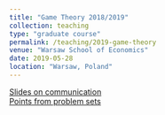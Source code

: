 ```yaml
---
title: "Game Theory 2018/2019"
collection: teaching
type: "graduate course"
permalink: /teaching/2019-game-theory
venue: "Warsaw School of Economics"
date: 2019-05-28
location: "Warsaw, Poland"
---
```

[Slides on communication](/tg/gt_communication.pdf)  
[Points from problem sets](https://docs.google.com/spreadsheets/d/1T4DoZCo0fey9h0wJV8QlDegfPnLQI95aunpmbYW0_D8/edit?usp=sharing)
